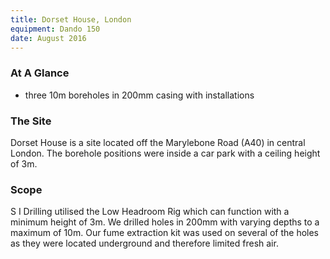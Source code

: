 ```yaml
---
title: Dorset House, London
equipment: Dando 150
date: August 2016
---
```

### At A Glance

- three 10m boreholes in 200mm casing with installations

### The Site

Dorset House is a site located off the Marylebone Road (A40) in central London. The borehole positions were inside a car park with a ceiling height of 3m.

### Scope

S I Drilling utilised the Low Headroom Rig which can function with a minimum height of 3m. We drilled holes in 200mm with varying depths to a maximum of 10m. Our fume extraction kit was used on several of the holes as they were located underground and therefore limited fresh air.
